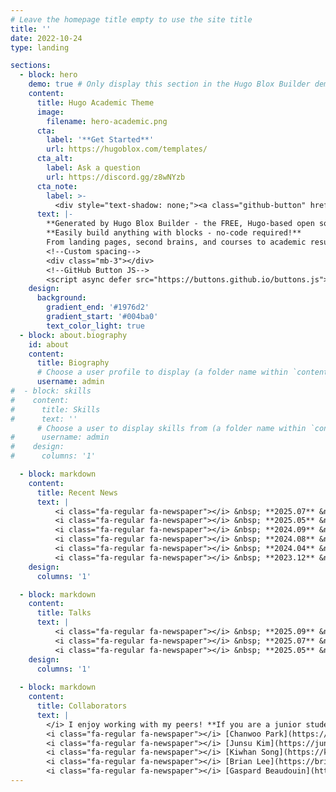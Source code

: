 ```yaml
---
# Leave the homepage title empty to use the site title
title: ''
date: 2022-10-24
type: landing

sections:
  - block: hero
    demo: true # Only display this section in the Hugo Blox Builder demo site
    content:
      title: Hugo Academic Theme
      image:
        filename: hero-academic.png
      cta:
        label: '**Get Started**'
        url: https://hugoblox.com/templates/
      cta_alt:
        label: Ask a question
        url: https://discord.gg/z8wNYzb
      cta_note:
        label: >-
          <div style="text-shadow: none;"><a class="github-button" href="https://github.com/HugoBlox/hugo-blox-builder" data-icon="octicon-star" data-size="large" data-show-count="true" aria-label="Star">Star Hugo Blox Builder</a></div><div style="text-shadow: none;"><a class="github-button" href="https://github.com/HugoBlox/theme-academic-cv" data-icon="octicon-star" data-size="large" data-show-count="true" aria-label="Star">Star the Academic template</a></div>
      text: |-
        **Generated by Hugo Blox Builder - the FREE, Hugo-based open source website builder trusted by 500,000+ sites.**
        **Easily build anything with blocks - no-code required!**
        From landing pages, second brains, and courses to academic resumés, conferences, and tech blogs.
        <!--Custom spacing-->
        <div class="mb-3"></div>
        <!--GitHub Button JS-->
        <script async defer src="https://buttons.github.io/buttons.js"></script>
    design:
      background:
        gradient_end: '#1976d2'
        gradient_start: '#004ba0'
        text_color_light: true
  - block: about.biography
    id: about
    content:
      title: Biography
      # Choose a user profile to display (a folder name within `content/authors/`)
      username: admin
#  - block: skills
#    content:
#      title: Skills
#      text: ''
      # Choose a user to display skills from (a folder name within `content/authors/`)
#      username: admin
#    design:
#      columns: '1'

  - block: markdown
    content:
      title: Recent News
      text: |
          <i class="fa-regular fa-newspaper"></i> &nbsp; **2025.07** &nbsp; My paper on [Masked Diffusion](https://arxiv.org/abs/2502.06768) recieved an outstanding paper award at ICML 2025! This award was given to just 6 papers. ([Award website](https://icml.cc/virtual/2025/awards_detail), [News article](https://kempnerinstitute.harvard.edu/news/kempner-institute-researchers-win-outstanding-paper-award-at-icml-2025/), [Linkedin post](https://www.linkedin.com/posts/jaeyeon-kim-75317b281_kempner-institute-collaborators-win-outstanding-activity-7351691276083228672-6Xgj/)) <br><br>
          <i class="fa-regular fa-newspaper"></i> &nbsp; **2025.05** &nbsp; Two papers ([Masked Diffusion](https://arxiv.org/abs/2502.06768), [LoRA theory](https://arxiv.org/abs/2502.09376)) are accepted at ICML 2025, both as oral presentations! (Top 1.0%). <br><br>
          <i class="fa-regular fa-newspaper"></i> &nbsp; **2024.09** &nbsp;  I’m starting my Ph.D. at Harvard University, prospectively advised by Prof. [Sitan Chen](https://sitanchen.com/) and [Sham KaKade](https://shamulent.github.io/). I’m really thrilled to pursue my research career at Harvard University! <br><br>
          <i class="fa-regular fa-newspaper"></i> &nbsp; **2024.08** &nbsp; I'm honored to be selected as Ilju Foundation scholarship, which supports graduate students studying abroad. <br><br>
          <i class="fa-regular fa-newspaper"></i> &nbsp; **2024.04** &nbsp; Excited to announce my new paper, [Optimal Acceleration for Minimax and Fixed-Point Problems is Not Unique](https://arxiv.org/abs/2404.13228) (ICML 2024, Spotlight, Top 3.5%). By proposing novel algorithms, we suggested that the optimal acceleration mechanism in minimax optimization and fixed-point problems is not unique. Surprisingly, our new algorithms are **H-dual** to the prior anchor-based accelerated methods: We discover H-duality in other setups! <br><br>
          <i class="fa-regular fa-newspaper"></i> &nbsp; **2023.12** &nbsp; I attended [NeurIPS 2023](https://neurips.cc/Conferences/2023) and gave a poster presentation. <br><br>
    design:
      columns: '1'

  - block: markdown
    content:
      title: Talks
      text: |
          <i class="fa-regular fa-newspaper"></i> &nbsp; **2025.09** &nbsp; Panel at Delta Podcast, talked about my recent paper on Masked Diffusion Models. [Video]()
          <i class="fa-regular fa-newspaper"></i> &nbsp; **2025.07** &nbsp; In-person talk at [ICCOPT 2025](https://sites.google.com/view/iccopt2025/home), talked about H-duality. [Slides]()
          <i class="fa-regular fa-newspaper"></i> &nbsp; **2025.05** &nbsp; Virtual seminar on Ph.D. applications for korean students, hosted by Seoul National University. [Slides]()
    design:
      columns: '1'
  
  - block: markdown
    content:
      title: Collaborators
      text: |
        </i> I enjoy working with my peers! **If you are a junior student and willing to work with me, do not hesitate to reach out to me!** <br><br>
        <i class="fa-regular fa-newspaper"></i> [Chanwoo Park](https://chanwoo-park-official.github.io/): Optimization theory, Oct 2022 - Oct 2023.  ([1](https://proceedings.neurips.cc/paper_files/paper/2023/hash/4947292b9f5e7d4ab792fa35537f8b96-Abstract-Conference.html), [2](https://arxiv.org/abs/2311.17296)) <br>
        <i class="fa-regular fa-newspaper"></i> [Junsu Kim](https://junsukim.notion.site/): Theoretical analysis of LoRA fine-tuning, June 2024 - Jan 2025. ([3](https://scholar.google.com/citations?view_op=view_citation&hl=ko&user=1bXthLsAAAAJ&citation_for_view=1bXthLsAAAAJ:UeHWp8X0CEIC)) <br>
        <i class="fa-regular fa-newspaper"></i> [Kiwhan Song](https://kiwhan.dev/): Diffusion models, Jan 2025 - Present <br>
        <i class="fa-regular fa-newspaper"></i> [Brian Lee](https://brianlck.github.io): Generative modeling for discrete data, April 2025 - Present <br>
        <i class="fa-regular fa-newspaper"></i> [Gaspard Beaudouin](https://www.linkedin.com/in/gaspard-beaudouin-/) : Image editing with diffusion models, April 2025 - Present
---
```

